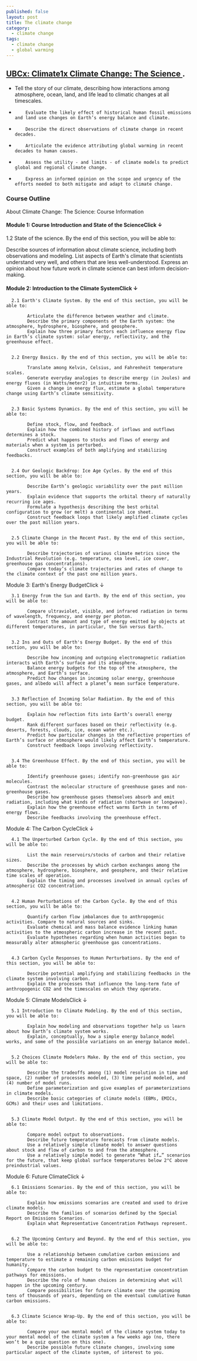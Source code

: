 ```yaml
---
published: false
layout: post
title: The climate change
category:
  - climate change
tags:
  - climate change
  - global warming
---
```

## [ UBCx: Climate1x Climate Change: The Science ](https://courses.edx.org/courses/course-v1:UBCx+Climate1x+3T2016/courseware/6525a2d9e64b46f5ac383337c47fa49e/b5c6d3be51ec4cdaa858c1753dc9690f/?child=first). 


- Tell the story of our climate, describing how interactions among atmosphere, ocean, land, and life lead to climatic changes at all timescales.
-         Evaluate the likely effect of historical human fossil emissions and land use changes on Earth’s energy balance and climate.
-         Describe the direct observations of climate change in recent decades.
-         Articulate the evidence attributing global warming in recent decades to human causes.
-         Assess the utility - and limits - of climate models to predict global and regional climate change.
-         Express an informed opinion on the scope and urgency of the efforts needed to both mitigate and adapt to climate change.

### Course Outline
About Climate Change: The Science: Course Information


#### Module 1: Course Introduction and State of the ScienceClick ↓


1.2 State of the science. By the end of this section, you will be able to:

Describe sources of information about climate science, including both observations and modeling.
List aspects of Earth's climate that scientists understand very well, and others that are less well-understood.
Express an opinion about how future work in climate science can best inform decision-making.
            
            
            
            
            
            

#### Module 2: Introduction to the Climate SystemClick ↓

      2.1 Earth's Climate System. By the end of this section, you will be able to:

            Articulate the difference between weather and climate.
            Describe the primary components of the Earth system: the atmosphere, hydrosphere, biosphere, and geosphere.
            Explain how three primary factors each influence energy flow in Earth’s climate system: solar energy, reflectivity, and the greenhouse effect.


      2.2 Energy Basics. By the end of this section, you will be able to:

            Translate among Kelvin, Celsius, and Fahrenheit temperature scales.
            Generate everyday analogies to describe energy (in Joules) and energy fluxes (in Watts/meter2) in intuitive terms.
            Given a change in energy flux, estimate a global temperature change using Earth’s climate sensitivity.


      2.3 Basic Systems Dynamics. By the end of this section, you will be able to:

            Define stock, flow, and feedback.
            Explain how the combined history of inflows and outflows determines a stock.
            Predict what happens to stocks and flows of energy and materials when a system is perturbed.
            Construct examples of both amplifying and stabilizing feedbacks.


      2.4 Our Geologic Backdrop: Ice Age Cycles. By the end of this section, you will be able to:

            Describe Earth’s geologic variability over the past million years.
            Explain evidence that supports the orbital theory of naturally recurring ice ages.
            Formulate a hypothesis describing the best orbital configuration to grow (or melt) a continental ice sheet.
            Construct feedback loops that likely amplified climate cycles over the past million years.


      2.5 Climate Change in the Recent Past. By the end of this section, you will be able to:

            Describe trajectories of various climate metrics since the Industrial Revolution (e.g. temperature, sea level, ice cover, greenhouse gas concentrations).
            Compare today’s climate trajectories and rates of change to the climate context of the past one million years.

Module 3: Earth's Energy BudgetClick ↓

      3.1 Energy from the Sun and Earth. By the end of this section, you will be able to:

            Compare ultraviolet, visible, and infrared radiation in terms of wavelength, frequency, and energy per photon.
            Contrast the amount and type of energy emitted by objects at different temperatures, in particular, the Sun versus Earth.


      3.2 Ins and Outs of Earth's Energy Budget. By the end of this section, you will be able to:

            Describe how incoming and outgoing electromagnetic radiation interacts with Earth’s surface and its atmosphere.
            Balance energy budgets for the top of the atmosphere, the atmosphere, and Earth’s surface.
            Predict how changes in incoming solar energy, greenhouse gases, and albedo will affect a planet’s mean surface temperature.


      3.3 Reflection of Incoming Solar Radiation. By the end of this section, you will be able to:

            Explain how reflection fits into Earth’s overall energy budget.
            Rank different surfaces based on their reflectivity (e.g. deserts, forests, clouds, ice, ocean water etc.).
            Predict how particular changes in the reflective properties of Earth’s surface or atmosphere would likely affect Earth’s temperature.
            Construct feedback loops involving reflectivity.


      3.4 The Greenhouse Effect. By the end of this section, you will be able to:

            Identify greenhouse gases; identify non-greenhouse gas air molecules.
            Contrast the molecular structure of greenhouse gases and non-greenhouse gases.
            Describe how greenhouse gases themselves absorb and emit radiation, including what kinds of radiation (shortwave or longwave).
            Explain how the greenhouse effect warms Earth in terms of energy flows.
            Describe feedbacks involving the greenhouse effect.

Module 4: The Carbon CycleClick ↓

      4.1 The Unperturbed Carbon Cycle. By the end of this section, you will be able to:

            List the main reservoirs/stocks of carbon and their relative sizes.
            Describe the processes by which carbon exchanges among the atmosphere, hydrosphere, biosphere, and geosphere, and their relative time scales of operation.
            Explain the timing and processes involved in annual cycles of atmospheric CO2 concentration.


      4.2 Human Perturbations of the Carbon Cycle. By the end of this section, you will be able to:

            Quantify carbon flow imbalances due to anthropogenic activities. Compare to natural sources and sinks.
            Evaluate chemical and mass balance evidence linking human activities to the atmospheric carbon increase in the recent past.
            Evaluate hypotheses regarding when human activities began to measurably alter atmospheric greenhouse gas concentrations.


      4.3 Carbon Cycle Responses to Human Perturbations. By the end of this section, you will be able to:

            Describe potential amplifying and stabilizing feedbacks in the climate system involving carbon.
            Explain the processes that influence the long-term fate of anthropogenic CO2 and the timescales on which they operate.

Module 5: Climate ModelsClick ↓

      5.1 Introduction to Climate Modeling. By the end of this section, you will be able to:

            Explain how modeling and observations together help us learn about how Earth’s climate system works.
            Explain, conceptually, how a simple energy balance model works, and some of the possible variations on an energy balance model.


      5.2 Choices Climate Modelers Make. By the end of this section, you will be able to:

            Describe the tradeoffs among (1) model resolution in time and space, (2) number of processes modeled, (3) time period modeled, and (4) number of model runs.
            Define parameterization and give examples of parameterizations in climate models.
            Describe basic categories of climate models (EBMs, EMICs, GCMs) and their uses and limitations.


      5.3 Climate Model Output. By the end of this section, you will be able to:

            Compare model output to observations.
            Describe future temperature forecasts from climate models.
            Use a relatively simple climate model to answer questions about stock and flow of carbon to and from the atmosphere.
            Use a relatively simple model to generate “What if…” scenarios for the future, that keep global surface temperatures below 2°C above preindustrial values.

Module 6: Future ClimateClick ↓

      6.1 Emissions Scenarios. By the end of this section, you will be able to:

            Explain how emissions scenarios are created and used to drive climate models.
            Describe the families of scenarios defined by the Special Report on Emissions Scenarios.
            Explain what Representative Concentration Pathways represent.


      6.2 The Upcoming Century and Beyond. By the end of this section, you will be able to:

            Use a relationship between cumulative carbon emissions and temperature to estimate a remaining carbon emissions budget for humanity.
            Compare the carbon budget to the representative concentration pathways for emissions.
            Describe the role of human choices in determining what will happen in the upcoming century.
            Compare possibilities for future climate over the upcoming tens of thousands of years, depending on the eventual cumulative human carbon emissions.


      6.3 Climate Science Wrap-Up. By the end of this section, you will be able to:

            Compare your own mental model of the climate system today to your mental model of the climate system a few weeks ago (no, there won’t be a quiz question on this one).
            Describe possible future climate changes, involving some particular aspect of the climate system, of interest to you.




